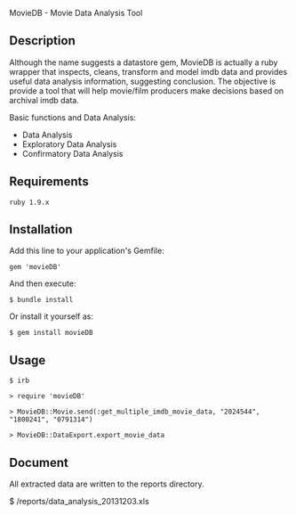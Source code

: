  MovieDB - Movie Data Analysis Tool

## Description

Although the name suggests a datastore gem, MovieDB is actually a ruby wrapper that inspects, cleans, transform and model imdb data and provides useful data analysis information, suggesting conclusion.  The objective is provide a tool that will help movie/film producers make decisions based on archival imdb data.

Basic functions and Data Analysis:
* Data Analysis
* Exploratory Data Analysis
* Confirmatory Data Analysis

## Requirements
  
    ruby 1.9.x

## Installation

Add this line to your application's Gemfile:

    gem 'movieDB'

And then execute:

    $ bundle install

Or install it yourself as:

    $ gem install movieDB

## Usage

    $ irb

    > require 'movieDB'
  
    > MovieDB::Movie.send(:get_multiple_imdb_movie_data, "2024544", "1800241", "0791314")

    > MovieDB::DataExport.export_movie_data

## Document

All extracted data are written to the reports directory.

  $ /reports/data_analysis_20131203.xls

